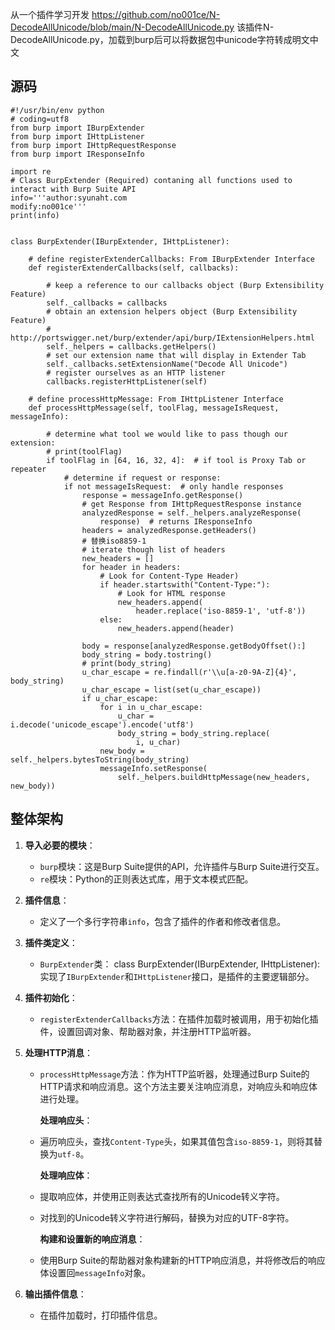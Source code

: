 从一个插件学习开发
<https://github.com/no001ce/N-DecodeAllUnicode/blob/main/N-DecodeAllUnicode.py>
该插件N-DecodeAllUnicode.py，加载到burp后可以将数据包中unicode字符转成明文中文
## **源码**
```
#!/usr/bin/env python
# coding=utf8
from burp import IBurpExtender
from burp import IHttpListener
from burp import IHttpRequestResponse
from burp import IResponseInfo

import re
# Class BurpExtender (Required) contaning all functions used to interact with Burp Suite API
info='''author:syunaht.com
modify:no001ce'''
print(info)


class BurpExtender(IBurpExtender, IHttpListener):

    # define registerExtenderCallbacks: From IBurpExtender Interface
    def registerExtenderCallbacks(self, callbacks):

        # keep a reference to our callbacks object (Burp Extensibility Feature)
        self._callbacks = callbacks
        # obtain an extension helpers object (Burp Extensibility Feature)
        # http://portswigger.net/burp/extender/api/burp/IExtensionHelpers.html
        self._helpers = callbacks.getHelpers()
        # set our extension name that will display in Extender Tab
        self._callbacks.setExtensionName("Decode All Unicode")
        # register ourselves as an HTTP listener
        callbacks.registerHttpListener(self)

    # define processHttpMessage: From IHttpListener Interface
    def processHttpMessage(self, toolFlag, messageIsRequest, messageInfo):

        # determine what tool we would like to pass though our extension:
        # print(toolFlag)
        if toolFlag in [64, 16, 32, 4]:  # if tool is Proxy Tab or repeater
            # determine if request or response:
            if not messageIsRequest:  # only handle responses
                response = messageInfo.getResponse()
                # get Response from IHttpRequestResponse instance
                analyzedResponse = self._helpers.analyzeResponse(
                    response)  # returns IResponseInfo
                headers = analyzedResponse.getHeaders()
                # 替换iso8859-1
                # iterate though list of headers
                new_headers = []
                for header in headers:
                    # Look for Content-Type Header)
                    if header.startswith("Content-Type:"):
                        # Look for HTML response
                        new_headers.append(
                            header.replace('iso-8859-1', 'utf-8'))
                    else:
                        new_headers.append(header)

                body = response[analyzedResponse.getBodyOffset():]
                body_string = body.tostring()
                # print(body_string)
                u_char_escape = re.findall(r'\\u[a-z0-9A-Z]{4}', body_string)
                u_char_escape = list(set(u_char_escape))
                if u_char_escape:
                    for i in u_char_escape:
                        u_char = i.decode('unicode_escape').encode('utf8')
                        body_string = body_string.replace(
                            i, u_char)
                    new_body = self._helpers.bytesToString(body_string)
                    messageInfo.setResponse(
                        self._helpers.buildHttpMessage(new_headers, new_body))
```
## **整体架构**


1. **导入必要的模块**：

   * `burp`模块：这是Burp Suite提供的API，允许插件与Burp Suite进行交互。
   * `re`模块：Python的正则表达式库，用于文本模式匹配。

2. **插件信息**：

   * 定义了一个多行字符串`info`，包含了插件的作者和修改者信息。

3. **插件类定义**：

   * `BurpExtender`类：
        class BurpExtender(IBurpExtender, IHttpListener):
        实现了`IBurpExtender`和`IHttpListener`接口，是插件的主要逻辑部分。

4. **插件初始化**：

   * `registerExtenderCallbacks`方法：在插件加载时被调用，用于初始化插件，设置回调对象、帮助器对象，并注册HTTP监听器。

5. **处理HTTP消息**：

   * `processHttpMessage`方法：作为HTTP监听器，处理通过Burp Suite的HTTP请求和响应消息。这个方法主要关注响应消息，对响应头和响应体进行处理。

     **处理响应头**：

   * 遍历响应头，查找`Content-Type`头，如果其值包含`iso-8859-1`，则将其替换为`utf-8`。

     **处理响应体**：

   * 提取响应体，并使用正则表达式查找所有的Unicode转义字符。
   * 对找到的Unicode转义字符进行解码，替换为对应的UTF-8字符。

     **构建和设置新的响应消息**：

   * 使用Burp Suite的帮助器对象构建新的HTTP响应消息，并将修改后的响应体设置回`messageInfo`对象。

6. **输出插件信息**：

   * 在插件加载时，打印插件信息。


